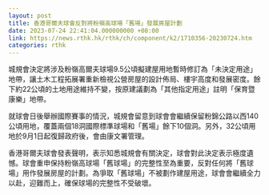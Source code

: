 ```yaml
---
layout: post
title: 香港哥爾夫球會反對將粉嶺高球場「舊場」發展房屋計劃
date: 2023-07-24 22:41:04.000000000 +08:00
link: https://news.rthk.hk/rthk/ch/component/k2/1710356-20230724.htm
categories: rthk
---
```


城規會決定將涉及粉嶺高爾夫球場9.5公頃擬建屋用地暫時修訂為「未決定用途」地帶，讓土木工程拓展署重新檢視公營房屋的設計佈局、樓宇高度和發展密度。餘下約22公頃的土地用途維持不變，按原建議劃為「其他指定用途」註明「保育暨康樂」地帶。

就球會日後舉辦國際賽事的情況，城規會留意到球會會繼續保留粉錦公路以西140公頃用地，覆蓋兩個18洞國際標準球場和「舊場」餘下10個洞。另外，32公頃用地於9月1日起復歸政府後，會由康文署管理。

香港哥爾夫球會發表聲明，表示知悉城規會有關決定，球會對此決定表示極度遺憾。球會重申保持粉嶺高球場「舊球場」的完整性至為重要，反對任何將「舊球場」用作發展房屋的計劃。為爭取「舊球場」不被劃作建屋用途，球會會繼續全力以赴，迎難而上，確保球場的完整性不受破壞。
